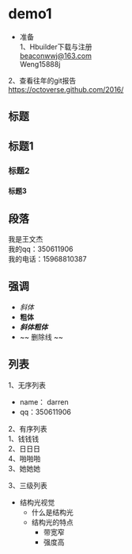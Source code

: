 # demo1
- 准备  
1、Hbuilder下载与注册  
beaconwwj@163.com  
Weng15888j  

2、查看往年的git报告  
https://octoverse.github.com/2016/  


## 标题  
## 标题1  
### 标题2
#### 标题3  


## 段落  
我是王文杰  
我的qq：350611906  
    我的电话：15968810387  
	
## 强调  
- *斜体*  
- **粗体**
- ***斜体粗体***
- ~~ 删除线 ~~

## 列表
1、无序列表  
- name： darren
- qq：350611906

2、有序列表  
1、钱钱钱  
2、日日日  
4、啪啪啪  
3、她她她  

3、三级列表  
- 结构光视觉  
  - 什么是结构光  
  - 结构光的特点
      - 带宽窄
	  - 强度高  



